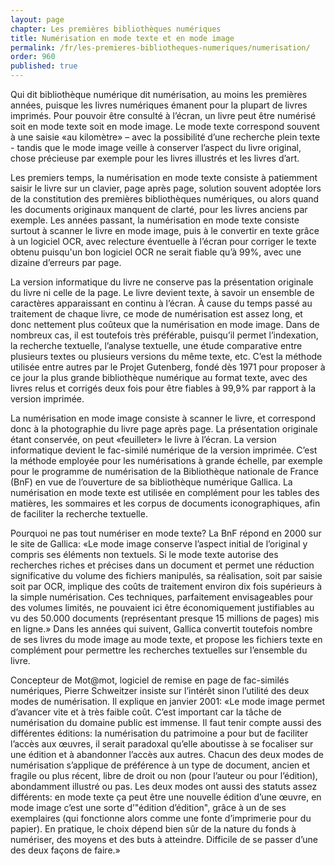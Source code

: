 ```yaml
---
layout: page
chapter: Les premières bibliothèques numériques
title: Numérisation en mode texte et en mode image
permalink: /fr/les-premieres-bibliotheques-numeriques/numerisation/
order: 960
published: true
---
```

<p>Qui dit bibliothèque numérique dit numérisation, au moins les premières années, puisque les livres numériques émanent pour la plupart de livres imprimés. Pour pouvoir être consulté à l’écran, un livre peut être numérisé soit en mode texte soit en mode image. Le mode texte correspond souvent à une saisie «au kilomètre» – avec la possibilité d’une recherche plein texte - tandis que le mode image veille à conserver l’aspect du livre original, chose précieuse par exemple pour les livres illustrés et les livres d’art.</p>

<p>Les premiers temps, la numérisation en mode texte consiste à patiemment saisir le livre sur un clavier, page après page, solution souvent adoptée lors de la constitution des premières bibliothèques numériques, ou alors quand les documents originaux manquent de clarté, pour les livres anciens par exemple. Les années passant, la numérisation en mode texte consiste surtout à scanner le livre en mode image, puis à le convertir en texte grâce à un logiciel OCR, avec relecture éventuelle à l’écran pour corriger le texte obtenu puisqu'un bon logiciel OCR ne serait fiable qu’à 99%, avec une dizaine d’erreurs par page.</p>

<p>La version informatique du livre ne conserve pas la présentation originale du livre ni celle de la page. Le livre devient texte, à savoir un ensemble de caractères apparaissant en continu à l’écran. À cause du temps passé au traitement de chaque livre, ce mode de numérisation est assez long, et donc nettement plus coûteux que la numérisation en mode image. Dans de nombreux cas, il est toutefois très préférable, puisqu’il permet l’indexation, la recherche textuelle, l’analyse textuelle, une étude comparative entre plusieurs textes ou plusieurs versions du même texte, etc. C’est la méthode utilisée entre autres par le Projet Gutenberg, fondé dès 1971 pour proposer à ce jour la plus grande bibliothèque numérique au format texte, avec des livres relus et corrigés deux fois pour être fiables à 99,9% par rapport à la version imprimée.</p>

<p>La numérisation en mode image consiste à scanner le livre, et correspond donc à la photographie du livre page après page. La présentation originale étant conservée, on peut «feuilleter» le livre à l’écran. La version informatique devient le fac-similé numérique de la version imprimée. C’est la méthode employée pour les numérisations à grande échelle, par exemple pour le programme de numérisation de la Bibliothèque nationale de France (BnF) en vue de l’ouverture de sa bibliothèque numérique Gallica. La numérisation en mode texte est utilisée en complément pour les tables des matières, les sommaires et les corpus de documents iconographiques, afin de faciliter la recherche textuelle.</p>

<p>Pourquoi ne pas tout numériser en mode texte? La BnF répond en 2000 sur le site de Gallica: «Le mode image conserve l’aspect initial de l’original y compris ses éléments non textuels. Si le mode texte autorise des recherches riches et précises dans un document et permet une réduction significative du volume des fichiers manipulés, sa réalisation, soit par saisie soit par OCR, implique des coûts de traitement environ dix fois supérieurs à la simple numérisation. Ces techniques, parfaitement envisageables pour des volumes limités, ne pouvaient ici être économiquement justifiables au vu des 50.000 documents (représentant presque 15 millions de pages) mis en ligne.» Dans les années qui suivent, Gallica convertit toutefois nombre de ses livres du mode image au mode texte, et propose les fichiers texte en complément pour permettre les recherches textuelles sur l’ensemble du livre.</p>

<p>Concepteur de Mot@mot, logiciel de remise en page de fac-similés numériques, Pierre Schweitzer insiste sur l’intérêt sinon l’utilité des deux modes de numérisation. Il explique en janvier 2001: «Le mode image permet d’avancer vite et à très faible coût. C’est important car la tâche de numérisation du domaine public est immense. Il faut tenir compte aussi des différentes éditions: la numérisation du patrimoine a pour but de faciliter l’accès aux œuvres, il serait paradoxal qu’elle aboutisse à se focaliser sur une édition et à abandonner l’accès aux autres. Chacun des deux modes de numérisation s’applique de préférence à un type de document, ancien et fragile ou plus récent, libre de droit ou non (pour l’auteur ou pour l’édition), abondamment illustré ou pas. Les deux modes ont aussi des statuts assez différents: en mode texte ça peut être une nouvelle édition d’une œuvre, en mode image c’est une sorte d’"édition d’édition", grâce à un de ses exemplaires (qui fonctionne alors comme une fonte d’imprimerie pour du papier). En pratique, le choix dépend bien sûr de la nature du fonds à numériser, des moyens et des buts à atteindre. Difficile de se passer d’une des deux façons de faire.»</p>